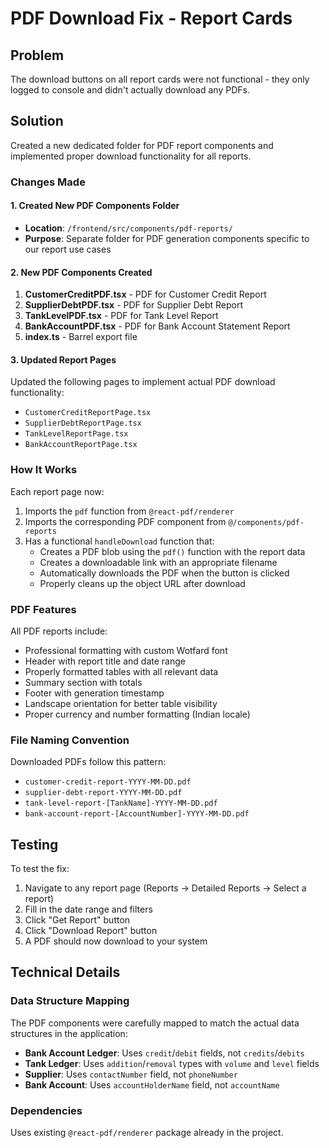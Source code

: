 # PDF Download Fix - Report Cards

## Problem

The download buttons on all report cards were not functional - they only logged to console and didn't actually download any PDFs.

## Solution

Created a new dedicated folder for PDF report components and implemented proper download functionality for all reports.

### Changes Made

#### 1. Created New PDF Components Folder

- **Location**: `/frontend/src/components/pdf-reports/`
- **Purpose**: Separate folder for PDF generation components specific to our report use cases

#### 2. New PDF Components Created

1. **CustomerCreditPDF.tsx** - PDF for Customer Credit Report
2. **SupplierDebtPDF.tsx** - PDF for Supplier Debt Report
3. **TankLevelPDF.tsx** - PDF for Tank Level Report
4. **BankAccountPDF.tsx** - PDF for Bank Account Statement Report
5. **index.ts** - Barrel export file

#### 3. Updated Report Pages

Updated the following pages to implement actual PDF download functionality:

- `CustomerCreditReportPage.tsx`
- `SupplierDebtReportPage.tsx`
- `TankLevelReportPage.tsx`
- `BankAccountReportPage.tsx`

### How It Works

Each report page now:

1. Imports the `pdf` function from `@react-pdf/renderer`
2. Imports the corresponding PDF component from `@/components/pdf-reports`
3. Has a functional `handleDownload` function that:
   - Creates a PDF blob using the `pdf()` function with the report data
   - Creates a downloadable link with an appropriate filename
   - Automatically downloads the PDF when the button is clicked
   - Properly cleans up the object URL after download

### PDF Features

All PDF reports include:

- Professional formatting with custom Wotfard font
- Header with report title and date range
- Properly formatted tables with all relevant data
- Summary section with totals
- Footer with generation timestamp
- Landscape orientation for better table visibility
- Proper currency and number formatting (Indian locale)

### File Naming Convention

Downloaded PDFs follow this pattern:

- `customer-credit-report-YYYY-MM-DD.pdf`
- `supplier-debt-report-YYYY-MM-DD.pdf`
- `tank-level-report-[TankName]-YYYY-MM-DD.pdf`
- `bank-account-report-[AccountNumber]-YYYY-MM-DD.pdf`

## Testing

To test the fix:

1. Navigate to any report page (Reports → Detailed Reports → Select a report)
2. Fill in the date range and filters
3. Click "Get Report" button
4. Click "Download Report" button
5. A PDF should now download to your system

## Technical Details

### Data Structure Mapping

The PDF components were carefully mapped to match the actual data structures in the application:

- **Bank Account Ledger**: Uses `credit`/`debit` fields, not `credits`/`debits`
- **Tank Ledger**: Uses `addition`/`removal` types with `volume` and `level` fields
- **Supplier**: Uses `contactNumber` field, not `phoneNumber`
- **Bank Account**: Uses `accountHolderName` field, not `accountName`

### Dependencies

Uses existing `@react-pdf/renderer` package already in the project.
